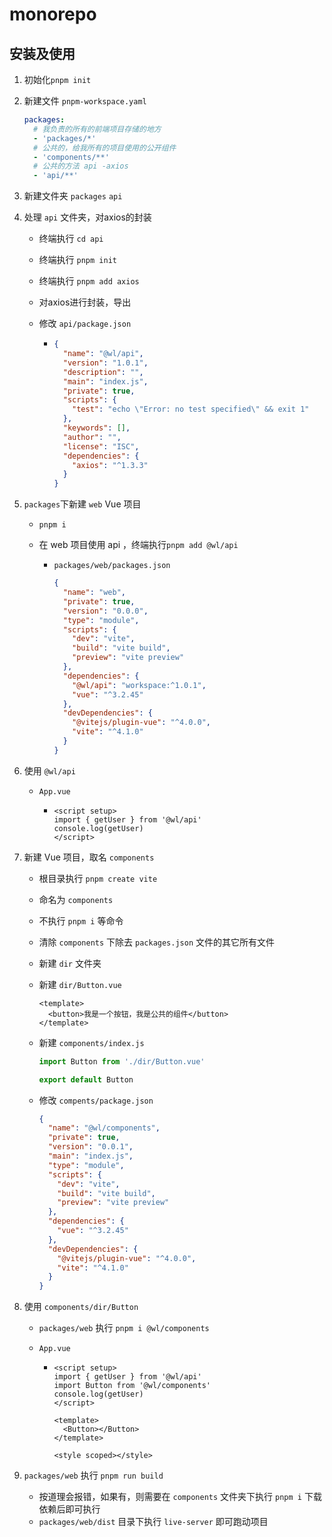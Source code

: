 # monorepo

## 安装及使用

1. 初始化`pnpm init`

2. 新建文件 `pnpm-workspace.yaml`

   ```yaml
   packages:
     # 我负责的所有的前端项目存储的地方
     - 'packages/*'
     # 公共的，给我所有的项目使用的公开组件
     - 'components/**'
     # 公共的方法 api -axios
     - 'api/**'
   ```

3. 新建文件夹 `packages`  `api`

4. 处理 `api` 文件夹，对axios的封装

   - 终端执行 `cd api`

   - 终端执行 `pnpm init`

   - 终端执行 `pnpm add axios`

   - 对axios进行封装，导出

   - 修改 `api/package.json`

     - ```json
       {
         "name": "@wl/api",
         "version": "1.0.1",
         "description": "",
         "main": "index.js",
         "private": true,
         "scripts": {
           "test": "echo \"Error: no test specified\" && exit 1"
         },
         "keywords": [],
         "author": "",
         "license": "ISC",
         "dependencies": {
           "axios": "^1.3.3"
         }
       }
       
       ```

5. `packages`下新建 `web` Vue 项目

   - `pnpm i`

   - 在 web 项目使用 api ，终端执行`pnpm add @wl/api`

     - `packages/web/packages.json`

       ```json
       {
         "name": "web",
         "private": true,
         "version": "0.0.0",
         "type": "module",
         "scripts": {
           "dev": "vite",
           "build": "vite build",
           "preview": "vite preview"
         },
         "dependencies": {
           "@wl/api": "workspace:^1.0.1",
           "vue": "^3.2.45"
         },
         "devDependencies": {
           "@vitejs/plugin-vue": "^4.0.0",
           "vite": "^4.1.0"
         }
       }
       ```

6. 使用 `@wl/api`

   - `App.vue`

     - ```vue
       <script setup>
       import { getUser } from '@wl/api'
       console.log(getUser)
       </script>
       ```

7. 新建 Vue 项目，取名 `components`

   - 根目录执行 `pnpm create vite`

   - 命名为 `components`

   - 不执行 `pnpm i` 等命令

   - 清除 `components` 下除去 `packages.json` 文件的其它所有文件

   - 新建 `dir` 文件夹

   - 新建 `dir/Button.vue`

     ```vue
     <template>
       <button>我是一个按钮，我是公共的组件</button>
     </template>
     ```

   - 新建 `components/index.js`

     ```js
     import Button from './dir/Button.vue'
     
     export default Button
     ```

   - 修改 `compents/package.json`

     ```json
     {
       "name": "@wl/components",
       "private": true,
       "version": "0.0.1",
       "main": "index.js",
       "type": "module",
       "scripts": {
         "dev": "vite",
         "build": "vite build",
         "preview": "vite preview"
       },
       "dependencies": {
         "vue": "^3.2.45"
       },
       "devDependencies": {
         "@vitejs/plugin-vue": "^4.0.0",
         "vite": "^4.1.0"
       }
     }
     ```

8. 使用 `components/dir/Button`

   - `packages/web` 执行 `pnpm i @wl/components`

   - `App.vue`

     - ```vue
       <script setup>
       import { getUser } from '@wl/api'
       import Button from '@wl/components'
       console.log(getUser)
       </script>
       
       <template>
         <Button></Button>
       </template>
       
       <style scoped></style>
       ```

9. `packages/web` 执行 `pnpm run build`

   - 按道理会报错，如果有，则需要在 `components` 文件夹下执行 `pnpm i` 下载依赖后即可执行
   - `packages/web/dist` 目录下执行 `live-server` 即可跑动项目